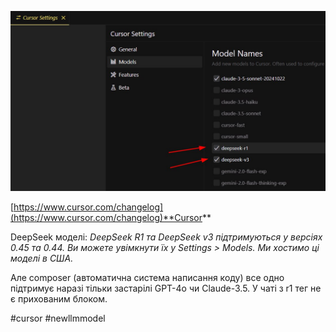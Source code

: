 <!--
date: 2025-01-30T23:36:07
photo: ![Photo](2025-01-30-23-36-07.jpg)


-->

![Photo](2025-01-30-23-36-07.jpg)

[https://www.cursor.com/changelog](https://www.cursor.com/changelog)**Cursor** 

DeepSeek моделі: _DeepSeek R1 та DeepSeek v3 підтримуються у версіях 0.45 та 0.44. Ви можете увімкнути їх у Settings > Models. Ми хостимо ці моделі в США._ 

Але composer (автоматична система написання коду) все одно підтримує наразі тільки застарілі GPT-4o чи Claude-3.5. У чаті з r1 тег <think> не є прихованим блоком.

#cursor #newllmmodel